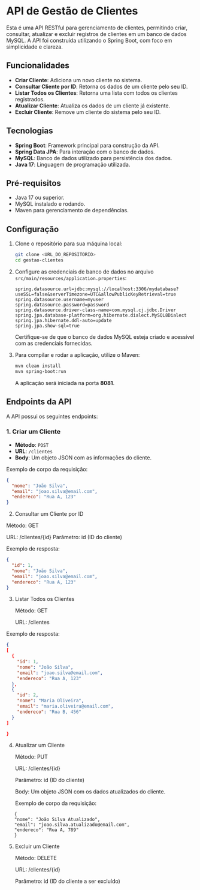 # API de Gestão de Clientes

Esta é uma API RESTful para gerenciamento de clientes, permitindo criar, consultar, atualizar e excluir registros de clientes em um banco de dados MySQL. A API foi construída utilizando o Spring Boot, com foco em simplicidade e clareza.

## Funcionalidades

- **Criar Cliente**: Adiciona um novo cliente no sistema.
- **Consultar Cliente por ID**: Retorna os dados de um cliente pelo seu ID.
- **Listar Todos os Clientes**: Retorna uma lista com todos os clientes registrados.
- **Atualizar Cliente**: Atualiza os dados de um cliente já existente.
- **Excluir Cliente**: Remove um cliente do sistema pelo seu ID.

## Tecnologias

- **Spring Boot**: Framework principal para construção da API.
- **Spring Data JPA**: Para interação com o banco de dados.
- **MySQL**: Banco de dados utilizado para persistência dos dados.
- **Java 17**: Linguagem de programação utilizada.

## Pré-requisitos

- Java 17 ou superior.
- MySQL instalado e rodando.
- Maven para gerenciamento de dependências.

## Configuração

1. Clone o repositório para sua máquina local:

    ```bash
    git clone <URL_DO_REPOSITORIO>
    cd gestao-clientes
    ```

2. Configure as credenciais de banco de dados no arquivo `src/main/resources/application.properties`:

    ```properties
    spring.datasource.url=jdbc:mysql://localhost:3306/mydatabase?useSSL=false&serverTimezone=UTC&allowPublicKeyRetrieval=true
    spring.datasource.username=myuser
    spring.datasource.password=password
    spring.datasource.driver-class-name=com.mysql.cj.jdbc.Driver
    spring.jpa.database-platform=org.hibernate.dialect.MySQL8Dialect
    spring.jpa.hibernate.ddl-auto=update
    spring.jpa.show-sql=true
    ```

   Certifique-se de que o banco de dados MySQL esteja criado e acessível com as credenciais fornecidas.

3. Para compilar e rodar a aplicação, utilize o Maven:

    ```bash
    mvn clean install
    mvn spring-boot:run
    ```

   A aplicação será iniciada na porta **8081**.

## Endpoints da API

A API possui os seguintes endpoints:

### 1. Criar um Cliente
- **Método**: `POST`
- **URL**: `/clientes`
- **Body**: Um objeto JSON com as informações do cliente.

Exemplo de corpo da requisição:

```json
{
  "nome": "João Silva",
  "email": "joao.silva@email.com",
  "endereco": "Rua A, 123"
}
```

2. Consultar um Cliente por ID

Método: GET

URL: /clientes/{id}
Parâmetro: id (ID do cliente)

Exemplo de resposta:

```json
{
  "id": 1,
  "nome": "João Silva",
  "email": "joao.silva@email.com",
  "endereco": "Rua A, 123"
}

```

3. Listar Todos os Clientes

   Método: GET

   URL: /clientes
   
Exemplo de resposta:
```json
{
[
  {
    "id": 1,
    "nome": "João Silva",
    "email": "joao.silva@email.com",
    "endereco": "Rua A, 123"
  },
  {
    "id": 2,
    "nome": "Maria Oliveira",
    "email": "maria.oliveira@email.com",
    "endereco": "Rua B, 456"
  }
]

}

```

4. Atualizar um Cliente

   Método: PUT

   URL: /clientes/{id}

   Parâmetro: id (ID do cliente)

   Body: Um objeto JSON com os dados atualizados do cliente.

   Exemplo de corpo da requisição:
```
   {
   "nome": "João Silva Atualizado",
   "email": "joao.silva.atualizado@email.com",
   "endereco": "Rua A, 789"
   }
```
5. Excluir um Cliente

   Método: DELETE

   URL: /clientes/{id}

   Parâmetro: id (ID do cliente a ser excluído)